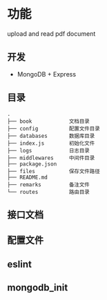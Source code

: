 # 功能
upload and read pdf document

## 开发
- MongoDB + Express

## 目录
```
.
├── book            文档目录
├── config          配置文件目录
├── databases       数据库目录
├── index.js        初始化文件
├── logs            日志目录
├── middlewares     中间件目录
├── package.json    
├── files           保存文件路径
├── README.md       
├── remarks         备注文件
└── routes          路由目录
```

## 接口文档

## 配置文件

## eslint

## mongodb_init